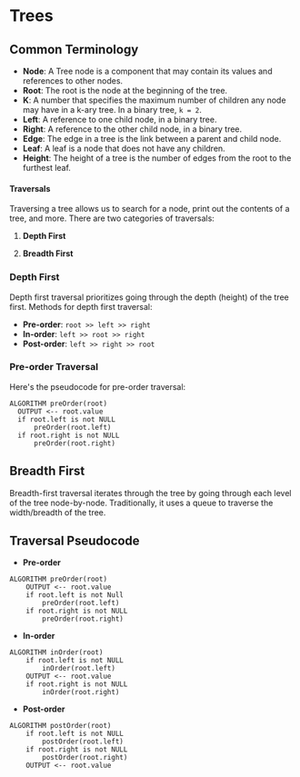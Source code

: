 # Trees

## Common Terminology

- **Node**: A Tree node is a component that may contain its values and references to other nodes.
- **Root**: The root is the node at the beginning of the tree.
- **K**: A number that specifies the maximum number of children any node may have in a k-ary tree. In a binary tree, `k = 2`.
- **Left**: A reference to one child node, in a binary tree.
- **Right**: A reference to the other child node, in a binary tree.
- **Edge**: The edge in a tree is the link between a parent and child node.
- **Leaf**: A leaf is a node that does not have any children.
- **Height**: The height of a tree is the number of edges from the root to the furthest leaf.

#### Traversals

Traversing a tree allows us to search for a node, print out the contents of a tree, and more. There are two categories of traversals:

1. **Depth First**

2. **Breadth First**

### Depth First

Depth first traversal prioritizes going through the depth (height) of the tree first. Methods for depth first traversal:

- **Pre-order**: `root >> left >> right`
- **In-order**: `left >> root >> right`
- **Post-order**: `left >> right >> root`

### Pre-order Traversal

Here's the pseudocode for pre-order traversal:

```plaintext
ALGORITHM preOrder(root)
  OUTPUT <-- root.value
  if root.left is not NULL
      preOrder(root.left)
  if root.right is not NULL
      preOrder(root.right)
```

## Breadth First

Breadth-first traversal iterates through the tree by going through each level of the tree node-by-node. Traditionally, it uses a queue to traverse the width/breadth of the tree.

## Traversal Pseudocode

- **Pre-order**

```plaintext
ALGORITHM preOrder(root)
    OUTPUT <-- root.value
    if root.left is not Null
        preOrder(root.left)
    if root.right is not NULL
        preOrder(root.right)
```

- **In-order**

```plaintext
ALGORITHM inOrder(root)
    if root.left is not NULL
        inOrder(root.left)
    OUTPUT <-- root.value
    if root.right is not NULL
        inOrder(root.right)
```

- **Post-order**

```plaintext
ALGORITHM postOrder(root)
    if root.left is not NULL
        postOrder(root.left)
    if root.right is not NULL
        postOrder(root.right)
    OUTPUT <-- root.value
```
